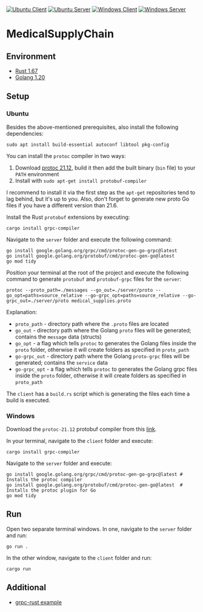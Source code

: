 [![Ubuntu Client](https://github.com/zpervan/MedicalSupplyChain/actions/workflows/ubuntu_client.yml/badge.svg)](https://github.com/zpervan/MedicalSupplyChain/actions/workflows/ubuntu_client.yml)
[![Ubuntu Server](https://github.com/zpervan/MedicalSupplyChain/actions/workflows/ubuntu_server.yml/badge.svg)](https://github.com/zpervan/MedicalSupplyChain/actions/workflows/ubuntu_server.yml)
[![Windows Client](https://github.com/zpervan/MedicalSupplyChain/actions/workflows/windows_client.yml/badge.svg)](https://github.com/zpervan/MedicalSupplyChain/actions/workflows/windows_client.yml)
[![Windows Server](https://github.com/zpervan/MedicalSupplyChain/actions/workflows/windows_server.yml/badge.svg)](https://github.com/zpervan/MedicalSupplyChain/actions/workflows/windows_server.yml)

# MedicalSupplyChain #

## Environment ##
- [Rust 1.67](https://www.rust-lang.org/tools/install)
- [Golang 1.20](https://go.dev/doc/install)

## Setup ##

### Ubuntu ###

Besides the above-mentioned prerequisites, also install the following dependencies:
```shell
sudo apt install build-essential autoconf libtool pkg-config
```

You can install the `protoc` compiler in two ways:
1. Download [protoc 21.12](https://github.com/protocolbuffers/protobuf/releases/download/v21.12/protoc-21.12-linux-x86_64.zip), build it then add the built binary (`bin` file) to your `PATH` environment
2. Install with `sudo apt-get install protobuf-compiler`

I recommend to install it via the first step as the `apt-get` repositories tend to lag behind, but it's up to you. Also, don't forget to generate new proto Go files if you have a different version than 21.6. 

Install the Rust `protobuf` extensions by executing:
```shell
cargo install grpc-compiler
```

Navigate to the `server` folder and execute the following command:
```shell
go install google.golang.org/grpc/cmd/protoc-gen-go-grpc@latest
go install google.golang.org/protobuf/cmd/protoc-gen-go@latest
go mod tidy
```

Position your terminal at the root of the project and execute the following command to generate `protobuf` and `protobuf-grpc` files for the `server`:
```shell
protoc --proto_path=./messages --go_out=./server/proto --go_opt=paths=source_relative --go-grpc_opt=paths=source_relative --go-grpc_out=./server/proto medical_supplies.proto
```

Explanation:
- `proto_path`    - directory path where the `.proto` files are located
- `go_out`        - directory path where the Golang `proto` files will be generated; contains the `message` data (structs)
- `go_opt`        - a flag which tells `protoc` to generates the Golang files inside the `proto` folder, otherwise it will create folders as specified in `proto_path`
- `go-grpc_out`   - directory path where the Golang `proto-grpc` files will be generated; contains the `service` data
- `go-grpc_opt`   - a flag which tells `protoc` to generates the Golang grpc files inside the `proto` folder, otherwise it will create folders as specified in `proto_path`

The `client` has a `build.rs` script which is generating the files each time a build is executed.

### Windows ###

Download the `protoc-21.12` protobuf compiler from this [link](https://github.com/protocolbuffers/protobuf/releases/download/v21.12/protoc-21.12-win64.zip).

In your terminal, navigate to the `client` folder and execute:
```shell
cargo install grpc-compiler
```

Navigate to the `server` folder and execute:
```shell
go install google.golang.org/grpc/cmd/protoc-gen-go-grpc@latest # Installs the protoc compiler
go install google.golang.org/protobuf/cmd/protoc-gen-go@latest  # Installs the protoc plugin for Go
go mod tidy
```

## Run ##

Open two separate terminal windows. In one, navigate to the `server` folder and run:
```shell
go run .
```

In the other window, navigate to the `client` folder and run:
```shell
cargo run
```

## Additional ##
- [grpc-rust example](https://github.com/stepancheg/grpc-rust/tree/master/grpc-compiler)
